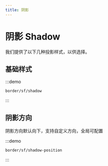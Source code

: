 ```yaml
---
title: 阴影
---
```


# 阴影 Shadow

我们提供了以下几种投影样式，以供选择。

## 基础样式
:::demo
```vue
border/sf/shadow
```
:::

## 阴影方向

阴影方向默认向下，支持自定义方向，全局可配置

:::demo
```vue
border/sf/shadow-position
```
:::
